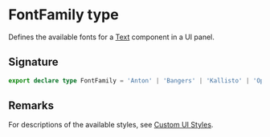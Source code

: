 # FontFamily type

Defines the available fonts for a [Text](https://developers.meta.com/horizon-worlds/reference/2.0.0/ui_text_2) component in a UI panel.

## Signature

```typescript
export declare type FontFamily = 'Anton' | 'Bangers' | 'Kallisto' | 'Optimistic' | 'Oswald' | 'Roboto' | 'Roboto-Mono';
```

## Remarks

For descriptions of the available styles, see [Custom UI Styles](https://developers.meta.com/horizon-worlds/learn/documentation/desktop-editor/custom-ui/api-reference-for-custom-ui#textstyle).